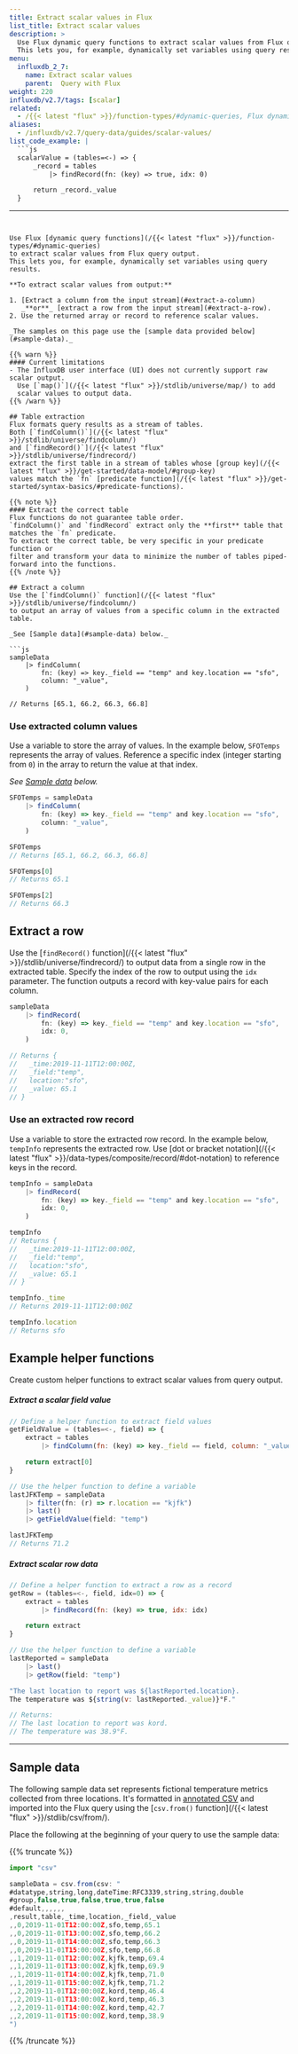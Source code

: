 ```yaml
---
title: Extract scalar values in Flux
list_title: Extract scalar values
description: >
  Use Flux dynamic query functions to extract scalar values from Flux query output.
  This lets you, for example, dynamically set variables using query results.
menu:
  influxdb_2_7:
    name: Extract scalar values
    parent:  Query with Flux
weight: 220
influxdb/v2.7/tags: [scalar]
related:
  - /{{< latest "flux" >}}/function-types/#dynamic-queries, Flux dynamic query functions
aliases:
  - /influxdb/v2.7/query-data/guides/scalar-values/
list_code_example: |
  ```js
  scalarValue = (tables=<-) => {
      _record = tables
          |> findRecord(fn: (key) => true, idx: 0)

      return _record._value
  }
  ```
---
```


Use Flux [dynamic query functions](/{{< latest "flux" >}}/function-types/#dynamic-queries)
to extract scalar values from Flux query output.
This lets you, for example, dynamically set variables using query results.

**To extract scalar values from output:**

1. [Extract a column from the input stream](#extract-a-column)
   _**or**_ [extract a row from the input stream](#extract-a-row).
2. Use the returned array or record to reference scalar values.

_The samples on this page use the [sample data provided below](#sample-data)._

{{% warn %}}
#### Current limitations
- The InfluxDB user interface (UI) does not currently support raw scalar output.
  Use [`map()`](/{{< latest "flux" >}}/stdlib/universe/map/) to add
  scalar values to output data.
{{% /warn %}}

## Table extraction
Flux formats query results as a stream of tables.
Both [`findColumn()`](/{{< latest "flux" >}}/stdlib/universe/findcolumn/)
and [`findRecord()`](/{{< latest "flux" >}}/stdlib/universe/findrecord/)
extract the first table in a stream of tables whose [group key](/{{< latest "flux" >}}/get-started/data-model/#group-key)
values match the `fn` [predicate function](/{{< latest "flux" >}}/get-started/syntax-basics/#predicate-functions).

{{% note %}}
#### Extract the correct table
Flux functions do not guarantee table order.
`findColumn()` and `findRecord` extract only the **first** table that matches the `fn` predicate.
To extract the correct table, be very specific in your predicate function or
filter and transform your data to minimize the number of tables piped-forward into the functions.
{{% /note %}}

## Extract a column
Use the [`findColumn()` function](/{{< latest "flux" >}}/stdlib/universe/findcolumn/)
to output an array of values from a specific column in the extracted table.

_See [Sample data](#sample-data) below._

```js
sampleData
    |> findColumn(
        fn: (key) => key._field == "temp" and key.location == "sfo",
        column: "_value",
    )

// Returns [65.1, 66.2, 66.3, 66.8]
```

### Use extracted column values
Use a variable to store the array of values.
In the example below, `SFOTemps` represents the array of values.
Reference a specific index (integer starting from `0`) in the array to return the
value at that index.

_See [Sample data](#sample-data) below._

```js
SFOTemps = sampleData
    |> findColumn(
        fn: (key) => key._field == "temp" and key.location == "sfo",
        column: "_value",
    )

SFOTemps
// Returns [65.1, 66.2, 66.3, 66.8]

SFOTemps[0]
// Returns 65.1

SFOTemps[2]
// Returns 66.3
```

## Extract a row
Use the [`findRecord()` function](/{{< latest "flux" >}}/stdlib/universe/findrecord/)
to output data from a single row in the extracted table.
Specify the index of the row to output using the `idx` parameter.
The function outputs a record with key-value pairs for each column.

```js
sampleData
    |> findRecord(
        fn: (key) => key._field == "temp" and key.location == "sfo",
        idx: 0,
    )

// Returns {
//   _time:2019-11-11T12:00:00Z,
//   _field:"temp",
//   location:"sfo",
//   _value: 65.1
// }
```

### Use an extracted row record
Use a variable to store the extracted row record.
In the example below, `tempInfo` represents the extracted row.
Use [dot or bracket notation](/{{< latest "flux" >}}/data-types/composite/record/#dot-notation)
to reference keys in the record.

```js
tempInfo = sampleData
    |> findRecord(
        fn: (key) => key._field == "temp" and key.location == "sfo",
        idx: 0,
    )

tempInfo
// Returns {
//   _time:2019-11-11T12:00:00Z,
//   _field:"temp",
//   location:"sfo",
//   _value: 65.1
// }

tempInfo._time
// Returns 2019-11-11T12:00:00Z

tempInfo.location
// Returns sfo
```

## Example helper functions
Create custom helper functions to extract scalar values from query output.

##### Extract a scalar field value
```js
// Define a helper function to extract field values
getFieldValue = (tables=<-, field) => {
    extract = tables
        |> findColumn(fn: (key) => key._field == field, column: "_value")

    return extract[0]
}

// Use the helper function to define a variable
lastJFKTemp = sampleData
    |> filter(fn: (r) => r.location == "kjfk")
    |> last()
    |> getFieldValue(field: "temp")

lastJFKTemp
// Returns 71.2
```

##### Extract scalar row data
```js
// Define a helper function to extract a row as a record
getRow = (tables=<-, field, idx=0) => {
    extract = tables
        |> findRecord(fn: (key) => true, idx: idx)

    return extract
}

// Use the helper function to define a variable
lastReported = sampleData
    |> last()
    |> getRow(field: "temp")

"The last location to report was ${lastReported.location}.
The temperature was ${string(v: lastReported._value)}°F."

// Returns:
// The last location to report was kord.
// The temperature was 38.9°F.
```

---

## Sample data

The following sample data set represents fictional temperature metrics collected
from three locations.
It's formatted in [annotated CSV](/influxdb/v2.7/reference/syntax/annotated-csv/) and imported
into the Flux query using the [`csv.from()` function](/{{< latest "flux" >}}/stdlib/csv/from/).

Place the following at the beginning of your query to use the sample data:

{{% truncate %}}
```js
import "csv"

sampleData = csv.from(csv: "
#datatype,string,long,dateTime:RFC3339,string,string,double
#group,false,true,false,true,true,false
#default,,,,,,
,result,table,_time,location,_field,_value
,,0,2019-11-01T12:00:00Z,sfo,temp,65.1
,,0,2019-11-01T13:00:00Z,sfo,temp,66.2
,,0,2019-11-01T14:00:00Z,sfo,temp,66.3
,,0,2019-11-01T15:00:00Z,sfo,temp,66.8
,,1,2019-11-01T12:00:00Z,kjfk,temp,69.4
,,1,2019-11-01T13:00:00Z,kjfk,temp,69.9
,,1,2019-11-01T14:00:00Z,kjfk,temp,71.0
,,1,2019-11-01T15:00:00Z,kjfk,temp,71.2
,,2,2019-11-01T12:00:00Z,kord,temp,46.4
,,2,2019-11-01T13:00:00Z,kord,temp,46.3
,,2,2019-11-01T14:00:00Z,kord,temp,42.7
,,2,2019-11-01T15:00:00Z,kord,temp,38.9
")
```
{{% /truncate %}}
